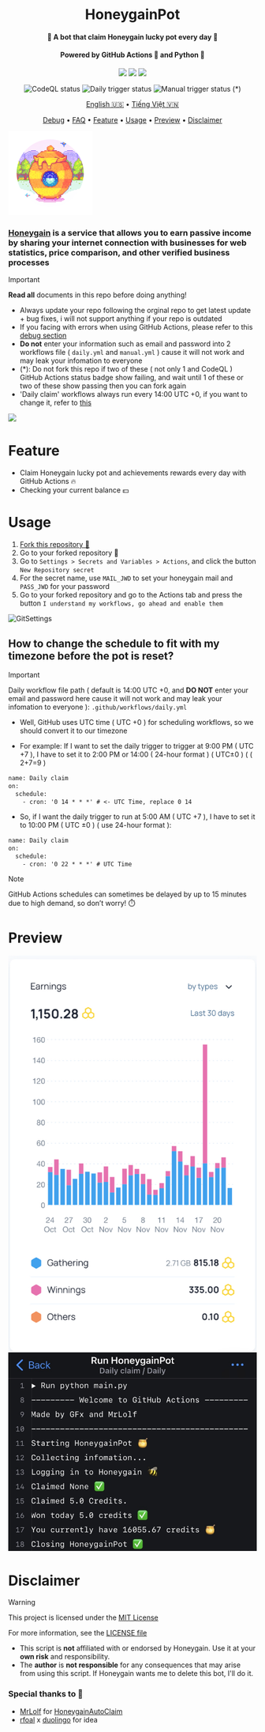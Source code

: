<h1 align="center">HoneygainPot</h1>
<h4 align="center">🐝 A bot that claim Honeygain lucky pot every day 🍯</h4>
<h4 align="center">Powered by GitHub Actions 🐙 and Python 🐍</h4>
<p align="center">
<img src="https://img.shields.io/github/forks/gorouflex/HoneygainPot?style=flat">
<img src="https://img.shields.io/github/stars/gorouflex/HoneygainPot?style=flat">
<img src="https://img.shields.io/github/contributors/gorouflex/HoneygainPot?style=flat">
<p align="center">
<img alt="CodeQL status" src="https://github.com/gorouflex/HoneygainPot/actions/workflows/codeql.yml/badge.svg">
<img alt="Daily trigger status" src="https://github.com/gorouflex/HoneygainPot/actions/workflows/daily.yml/badge.svg">
<img alt="Manual trigger status" src="https://github.com/gorouflex/HoneygainPot/actions/workflows/manual.yml/badge.svg"> (*)
<p align="center">
  <a href="https://github.com/gorouflex/HoneygainPot/">English 🇺🇸</a>
  •
  <a href="README-vn.md">Tiếng Việt 🇻🇳</a>
<p align="center">
  <a href="Debug.md">Debug</a>  
  •
  <a href="FAQ.md">FAQ</a> 
  •
  <a href="#feature">Feature</a>
  •
  <a href="#usage">Usage</a>     
  •
  <a href="#preview">Preview</a>
  •
  <a href="#disclaimer">Disclaimer</a>
 <p align="left">
   
<img src="Img/Logo.png"               
     width="170" 
     height="170"></p>

### [Honeygain](https://r.honeygain.me/BADBO762DE) is a service that allows you to earn **passive income** by **sharing** your **internet** connection with businesses  for web statistics, price comparison, and other verified business processes

 
> [!IMPORTANT]
> **Read all** documents in this repo before doing anything!
> - Always update your repo following the orginal repo to get latest update + bug fixes, i will not support anything if your repo is outdated
> - If you facing with errors when using GitHub Actions, please refer to this [debug section](Debug.md)
> - **Do not** enter your information such as email and password into 2 workflows file ( `daily.yml` and `manual.yml` ) cause it will not work and may leak your infomation to everyone
> - (*): Do not fork this repo if two of these ( not only 1 and CodeQL ) GitHub Actions status badge show failing, and wait until 1 of these or two of these show passing then you can fork again
> - 'Daily claim' workflows always run every 14:00 UTC +0, if you want to change it, refer to [this](https://github.com/gorouflex/HoneygainPot#how-to-change-the-schedule-to-fit-with-my-timezone-before-the-pot-is-reset)
> <img src="https://i.imgur.com/htGeFlY.jpg">
  
# Feature 

- Claim Honeygain lucky pot and achievements rewards every day with GitHub Actions 🔥
- Checking your current balance 💵

# Usage 

  1. [Fork this repository 🍴](https://github.com/gorouflex/HoneygainPot/fork)
  2. Go to your forked repository 🍴
  3. Go to `Settings > Secrets and Variables > Actions`, and click the button `New Repository secret`
  4. For the secret name, use `MAIL_JWD` to set your honeygain mail and `PASS_JWD` for your password
  5. Go to your forked repository and go to the Actions tab and press the button `I understand my workflows, go ahead and enable them`

![GitSettings](https://github.com/gorouflex/HoneygainPot/assets/98001973/d8d33621-5717-488d-9a80-6db395c8ac9d)

## How to change the schedule to fit with my timezone before the pot is reset?

> [!IMPORTANT]
Daily workflow file path ( default is 14:00 UTC +0, and **DO NOT** enter your email and password here cause it will not work and may leak your infomation to everyone ): `.github/workflows/daily.yml`

- Well, GitHub uses UTC time ( UTC +0 ) for scheduling workflows, so we should convert it to our timezone

- For example: If I want to set the daily trigger to trigger at 9:00 PM ( UTC +7 ), I have to set it to 2:00 PM or 14:00 ( 24-hour format ) ( UTC±0 ) ( ( 2+7=9 )

```
name: Daily claim
on:
  schedule:
    - cron: '0 14 * * *' # <- UTC Time, replace 0 14
```
- So, if I want the daily trigger to run at 5:00 AM ( UTC +7 ), I have to set it to 10:00 PM ( UTC ±0 ) ( use 24-hour format ):
```
name: Daily claim
on:
  schedule:
    - cron: '0 22 * * *' # UTC Time
```

> [!NOTE]
> GitHub Actions schedules can sometimes be delayed by up to 15 minutes due to high demand, so don’t worry! ⏱️

# Preview

<p align="center">
  <img src="Img/preview (1).jpeg">
  <img src="Img/preview.jpeg">
</p>

# Disclaimer

> [!WARNING]
> This project is licensed under the [MIT License](https://mit-license.org/)
> 
> For more information, see the [LICENSE file](./LICENSE)
> - This script is **not** affiliated with or endorsed by Honeygain. Use it at your **own risk** and responsibility.  
> - The **author** is **not responsible** for any consequences that may arise from using this script. If Honeygain wants me 
to delete this bot, I'll do it.

### Special thanks to 💖
- [MrLolf](https://github.com/MrLoLf/) for [HoneygainAutoClaim](https://github.com/MrLoLf/HoneygainAutoClaim)
- [rfoal](https://github.com/rfoel/) x [duolingo](https://github.com/rfoel/duolingo) for idea
